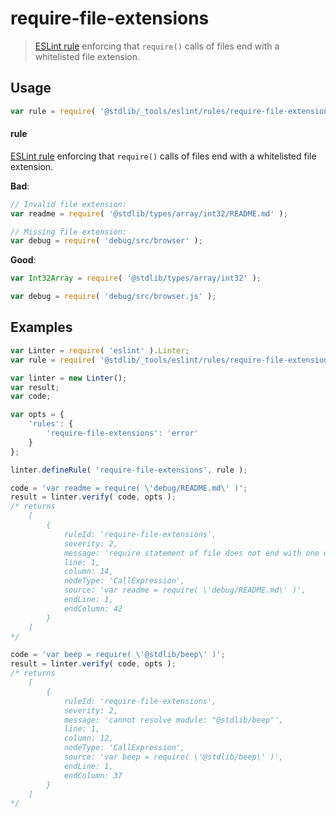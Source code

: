 # require-file-extensions

> [ESLint rule][eslint-rules] enforcing that `require()` calls of files end with a whitelisted file extension.

<section class="intro">

</section>

<!-- /.intro -->

<section class="usage">

## Usage

```javascript
var rule = require( '@stdlib/_tools/eslint/rules/require-file-extensions' );
```

#### rule

[ESLint rule][eslint-rules] enforcing that `require()` calls of files end with a whitelisted file extension.

**Bad**:

<!-- eslint-disable stdlib/require-file-extensions -->

```javascript
// Invalid file extension:
var readme = require( '@stdlib/types/array/int32/README.md' );

// Missing file extension:
var debug = require( 'debug/src/browser' );
```

**Good**:

``` javascript 
var Int32Array = require( '@stdlib/types/array/int32' );

var debug = require( 'debug/src/browser.js' );
```

</section>

<!-- /.usage -->

<section class="examples">

## Examples

```javascript
var Linter = require( 'eslint' ).Linter;
var rule = require( '@stdlib/_tools/eslint/rules/require-file-extensions' );

var linter = new Linter();
var result;
var code;

var opts = {
    'rules': {
        'require-file-extensions': 'error'
    }
};

linter.defineRule( 'require-file-extensions', rule );

code = 'var readme = require( \'debug/README.md\' )';
result = linter.verify( code, opts );
/* returns
    [
        {
            ruleId: 'require-file-extensions',
            severity: 2,
            message: 'require statement of file does not end with one of the whitelisted file extensions (.js,.json,.node). Value: debug/README.md',
            line: 1,
            column: 14,
            nodeType: 'CallExpression',
            source: 'var readme = require( \'debug/README.md\' )',
            endLine: 1,
            endColumn: 42
        }
    ]
*/

code = 'var beep = require( \'@stdlib/beep\' )';
result = linter.verify( code, opts );
/* returns
    [
        {
            ruleId: 'require-file-extensions',
            severity: 2,
            message: 'cannot resolve module: "@stdlib/beep"',
            line: 1,
            column: 12,
            nodeType: 'CallExpression',
            source: 'var beep = require( \'@stdlib/beep\' )',
            endLine: 1,
            endColumn: 37
        }
    ]
*/
```

</section>

<!-- /.examples -->

<section class="links">

[eslint-rules]: https://eslint.org/docs/developer-guide/working-with-rules

</section>

<!-- /.links -->
